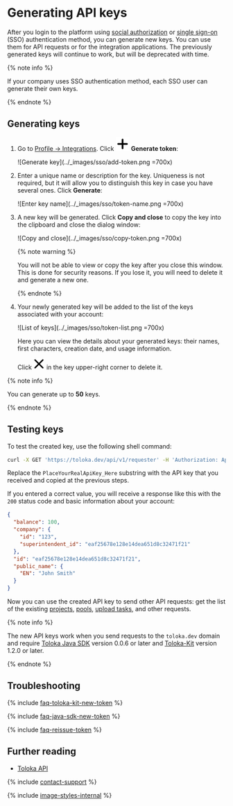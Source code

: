 # Generating API keys

After you login to the platform using [social authorization](access.md#social-auth) or [single sign-on](../sso/authentication.md) (SSO) authentication method, you can generate new keys. You can use them for API requests or for the integration applications. The previously generated keys will continue to work, but will be deprecated with time.

{% note info %}

If your company uses SSO authentication method, each SSO user can generate their own keys.

{% endnote %}

## Generating keys

1. Go to [Profile → Integrations](https://platform.toloka.ai/requester/profile/integration). Click **![Plus sign](../_images/plus-sign.svg) Generate token**:

    ![Generate key](../_images/sso/add-token.png =700x)

1. Enter a unique name or description for the key. Uniqueness is not required, but it will allow you to distinguish this key in case you have several ones. Click **Generate**:

    ![Enter key name](../_images/sso/token-name.png =700x)

1. A new key will be generated. Click **Copy and close** to copy the key into the clipboard and close the dialog window:

    ![Copy and close](../_images/sso/copy-token.png =700x)

    {% note warning %}

    You will not be able to view or copy the key after you close this window. This is done for security reasons. If you lose it, you will need to delete it and generate a new one.

    {% endnote %}

1. Your newly generated key will be added to the list of the keys associated with your account:

    ![List of keys](../_images/sso/token-list.png =700x)

    Here you can view the details about your generated keys: their names, first characters, creation date, and usage information.

    Click ![Delete button](../_images/delete-token.svg) in the key upper-right corner to delete it.

{% note info %}

You can generate up to **50** keys.

{% endnote %}

## Testing keys

To test the created key, use the following shell command:

```bash
curl -X GET 'https://toloka.dev/api/v1/requester' -H 'Authorization: ApiKey PlaceYourRealApiKey_Here'
```

Replace the `PlaceYourRealApiKey_Here` substring with the API key that you received and copied at the previous steps.

If you entered a correct value, you will receive a response like this with the `200` status code and basic information about your account:

```json
{
  "balance": 100,
  "company": {
    "id": "123",
    "superintendent_id": "eaf25678e128e14dea651d8c32471f21"
  },
  "id": "eaf25678e128e14dea651d8c32471f21",
  "public_name": {
    "EN": "John Smith"
  }
}
```

Now you can use the created API key to send other API requests: get the list of the existing [projects](https://toloka.ai/docs/api/api-reference/#get-/projects), [pools](https://toloka.ai/docs/api/api-reference/#get-/pools), [upload tasks](https://toloka.ai/docs/api/api-reference/#post-/tasks), and other requests.

{% note info %}

The new API keys work when you send requests to the `toloka.dev` domain and require [Toloka Java SDK](https://github.com/Toloka/toloka-java-sdk/releases) version 0.0.6 or later and [Toloka-Kit](https://github.com/Toloka/toloka-kit/releases) version 1.2.0 or later.

{% endnote %}

## Troubleshooting

{% include [faq-toloka-kit-new-token](../_includes/faq/api/toloka-kit-new-token.md) %}

{% include [faq-java-sdk-new-token](../_includes/faq/api/java-sdk-new-token.md) %}

{% include [faq-reissue-token](../_includes/faq/api/reissue-token.md) %}

## Further reading

- [Toloka API](https://toloka.ai/docs/api/api-reference/)

{% include [contact-support](../_includes/contact-support.md) %}

{% include [image-styles-internal](../../../_includes/image-styles-internal.md) %}